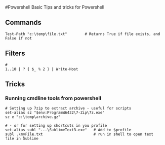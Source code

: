 #Powershell
Basic Tips and tricks for Powershell

## Commands
	Test-Path "c:\temp\file.txt" 		# Returns True if file exists, and False if not
## Filters
	#  
	1..10 | ? { $_ % 2 } | Write-Host

## Tricks
### Running cmdline tools from powershell
	# Setting up 7zip to extract archive - useful for scripts 
	set-alias sz "$env:ProgramW6432\7-Zip\7z.exe"
	sz e "c:\temp\archive.gz"

	# - or for setting up shortcuts in you profile
	set-alias subl "...\SublimeText3.exe"	# Add to $profile
	subl .\myFile.txt						# run in shell to open text file in Sublime